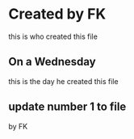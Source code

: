 # Created by FK
this is who created this file
## On a Wednesday
this is the day he created this file
## update number 1 to file
by FK